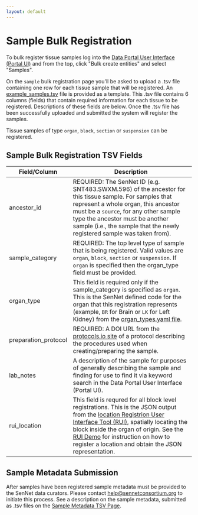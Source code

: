 ```yaml
---
layout: default
---
```

# Sample Bulk Registration

To bulk register tissue samples log into the [Data Portal User Interface (Portal UI)](https://data.sennetconsortium.org/edit/bulk?entity_type=sample) and from the top, click "Bulk create entities" and select "Samples".

On the `sample` bulk registration page you'll be asked to upload a .tsv file containing one row for each tissue sample that will be registered.  An [example_samples.tsv](https://data.sennetconsortium.org/example_sample.tsv) file is provided as a template. This .tsv file contains 6 columns (fields) that contain required information for each tissue to be registered.  Descriptions of these fields are below.  Once the .tsv file has been successfully uploaded and submitted the system will register the samples.

Tissue samples of type `organ`, `block`, `section` or `suspension` can be registered.

## Sample Bulk Registration TSV Fields

| Field/Column | Description                                                                                                                                                                                                                                                                                                                                                                                             |
| --- |---------------------------------------------------------------------------------------------------------------------------------------------------------------------------------------------------------------------------------------------------------------------------------------------------------------------------------------------------------------------------------------------------------|
| ancestor_id | REQUIRED: The SenNet ID (e.g. SNT483.SWXM.596) of the ancestor for this tissue sample.  For samples that represent a whole organ, this ancestor must be a `source`, for any other sample type the ancestor must be another sample (i.e., the sample that the newly registered sample was taken from).                                                                                                   |
| sample_category | REQUIRED: The top level type of sample that is being registered. Valid values are `organ`, `block`, `section` or `suspension`. If `organ` is specified then the organ_type field must be provided.                                                                                                                                                                                                      |
| organ_type | This field is required only if the sample_category is specified as `organ`.  This is the SenNet defined code for the organ that this registration represents (example, `BR` for Brain or `LK` for Left Kidney) from the [organ_types.yaml file](https://github.com/hubmapconsortium/search-api/blob/main/src/search-schema/data/definitions/enums/organ_types.yaml).                                    |
| preparation_protocol | REQUIRED: A DOI URL from the [protocols.io site](https://protocols.io) of a protocol describing the procedures used when creating/preparing the sample.                                                                                                                                                                                                                                                 |
| lab_notes | A description of the sample for purposes of generally describing the sample and finding for use to find it via keyword search in the Data Portal User Interface (Portal UI).                                                                                                                                                                                                                            |
| rui_location | This field is requred for all block level registrations.  This is the JSON output from the [location Registrion User Interface Tool (RUI)](https://hubmapconsortium.github.io/ccf-ui/rui/), spatially locating the block inside the organ of origin.  See the [RUI Demo](https://www.youtube.com/watch?v=142hGer4xvU) for instruction on how to register a location and obtain the JSON representation. |


## Sample Metadata Submission
After samples have been registered sample metadata must be provided to the SenNet data curators.  Please contact help@sennetconsortium.org to initiate this process.  See a description on the sample metadata, submitted as .tsv files on the  [Sample Metadata TSV Page](https://hubmapconsortium.github.io/ingest-validation-tools/sample/).